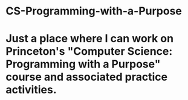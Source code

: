 # CS-Programming-with-a-Purpose

# Just a place where I can work on Princeton's "Computer Science: Programming with a Purpose" course and associated practice activities. 

